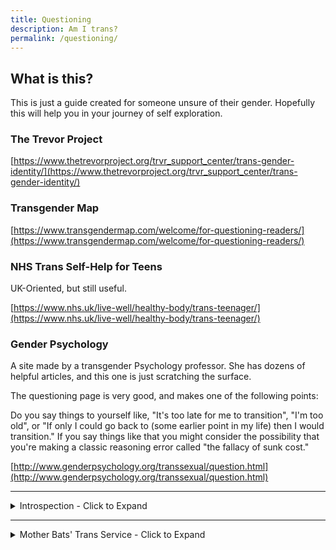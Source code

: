 ```yaml
---
title: Questioning
description: Am I trans?
permalink: /questioning/
---
```


## What is this?
This is just a guide created for someone unsure of their gender. 
Hopefully this will help you in your journey of self exploration.

### The Trevor Project 
[https://www.thetrevorproject.org/trvr_support_center/trans-gender-identity/](https://www.thetrevorproject.org/trvr_support_center/trans-gender-identity/)


### Transgender Map
[https://www.transgendermap.com/welcome/for-questioning-readers/](https://www.transgendermap.com/welcome/for-questioning-readers/)

### NHS Trans Self-Help for Teens
UK-Oriented, but still useful.

[https://www.nhs.uk/live-well/healthy-body/trans-teenager/](https://www.nhs.uk/live-well/healthy-body/trans-teenager/)

### Gender Psychology
A site made by a transgender Psychology professor. She has dozens of helpful articles, and this one is just scratching the surface.

The questioning page is very good, and makes one of the following points:

Do you say things to yourself like, "It's too late for me to transition", "I'm too old", or "If only I could go back to (some earlier point in my life) then I would transition." If you say things like that you might consider the possibility that you're making a classic reasoning error called "the fallacy of sunk cost."

[http://www.genderpsychology.org/transsexual/question.html](http://www.genderpsychology.org/transsexual/question.html)

---

<details>
  <summary>Introspection - Click to Expand</summary>
  <br>
  Set aside time to be alone with your thoughts. Maybe bring a pen+paper. Use this time to think about how you feel about your gender identity or sexuality. 
  You don't always need to put your feelings into words or concrete thought. You may not even get a clear answer the first few times.

  Just **keep calm**, and take a deep breath. you don't have to know everything about yourself instantly. 
  Self exploration can be tough, but is well worth it in the end.

</details>

---

<details>
  <summary>Mother Bats' Trans Service - Click to Expand</summary>
  <br>
  
Mother Bat is a lovely tripcode user with a heart of gold. 
She made this guide to help questioning trans men and women.
   


### Question Distinction

First, let me make the distinction of asking whether or not you are "trans" and whether or not you should transition. 
What do you even mean by "trans?" 
Perhaps you mean "truly identified as the other side"? Or maybe it's just "trans enough to transition." 
You should decide your identity by your own personal feelings and your actions by your circumstances.

### Leap of Faith

Anyway. You can ask a million questions about whether or not you are trans. 
You might tally up all the masculine and feminine things you like, if that makes a difference. 
In the end it will take a leap of faith. Decision are difficult because we don't know the full ramification of them. 
You're worried that maybe you'll transition and regret it. Or maybe you won't transition and regret it. You won't know the future. 
You can bring it to a pretty good guess, but you won't be 100% sure. So relax once you get to 85%.

### What's the worst that could happen? 

If you take hormones and find you don't like it, you get off them. 
If your body is changed a bit, you'll be a little different, 
that's all. Relax, life is just a ride. 
On the other hand, if you choose not to transition, 
that's fine too, but you'd be left with your imagination of what 
could have been, rather than knowing what could have been.

### What questions to ask

Are you trans? Should you transition? 
No need to ask yourself a million questions of whether or not you like dolls 
or battleships. You don't have to be a girl to hang out with girls. 
Instead, imagine that there is no one else in the world; 
just you and a mirror. 
Do you want to be a man or a woman? 
Does it bring you joy to be called a man or a woman? 
You can still play with dolls and battleships. 
Do you want to be playing with battleships as a girl or a boy? 
Then consider others, not as people, but as an environment. 
Do you want people to call you a woman? 
Treat you as a woman? Expect things of you like a woman? Or a man?

### The Meta

All this back and forth and no clear answers. 
Let's take a step back. 
You've been struggling with this for so long, 
even when you've tried to commit to a life of cis normality. 
This fact shows some significance to it. 
It won't leave you alone. Perhaps you are trans. Or should consider it.


### Pro/Cons Chart
Don't make charts like this.
```diff
-Option 1 Pros | Option 1 Cons
-Money         | No Happiness  
```

Make them like this.
```diff
+Option 1     | Option 2
+Money        | No Money
+No Happiness | Happiness
```
    
### Flip Flop
It's natural to feel strongly about things at some times and feel less at others.

---

There is a 2nd part to this, but it involves transitioning after a decision has been made, so it has been placed <a href="/misc">here.</a>
</details>

